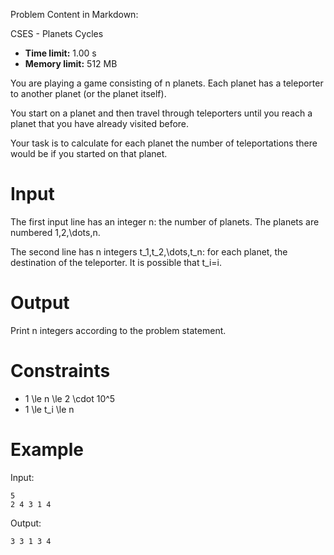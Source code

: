 Problem Content in Markdown:


CSES \- Planets Cycles




* **Time limit:** 1\.00 s
* **Memory limit:** 512 MB




You are playing a game consisting of n planets. Each planet has a teleporter to another planet (or the planet itself).


You start on a planet and then travel through teleporters until you reach a planet that you have already visited before.


Your task is to calculate for each planet the number of teleportations there would be if you started on that planet.


Input
=====


The first input line has an integer n: the number of planets. The planets are numbered 1,2,\\dots,n.


The second line has n integers t\_1,t\_2,\\dots,t\_n: for each planet, the destination of the teleporter. It is possible that t\_i\=i.


Output
======


Print n integers according to the problem statement.


Constraints
===========


* 1 \\le n \\le 2 \\cdot 10^5
* 1 \\le t\_i \\le n


Example
=======


Input:



```
5
2 4 3 1 4

```

Output:



```
3 3 1 3 4

```
 
